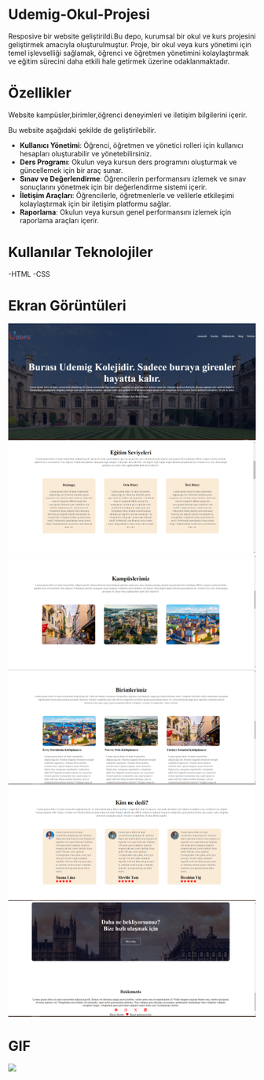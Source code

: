 # Udemig-Okul-Projesi
Resposive bir website geliştirildi.Bu depo, kurumsal bir okul ve kurs projesini geliştirmek amacıyla oluşturulmuştur. Proje, bir okul veya kurs yönetimi için temel işlevselliği sağlamak, öğrenci ve öğretmen yönetimini kolaylaştırmak ve eğitim sürecini daha etkili hale getirmek üzerine odaklanmaktadır.

# Özellikler
Website kampüsler,birimler,öğrenci deneyimleri ve iletişim bilgilerini içerir.

Bu website aşağıdaki şekilde de geliştirilebilir.
- **Kullanıcı Yönetimi**: Öğrenci, öğretmen ve yönetici rolleri için kullanıcı hesapları oluşturabilir ve yönetebilirsiniz.
- **Ders Programı**: Okulun veya kursun ders programını oluşturmak ve güncellemek için bir araç sunar.
- **Sınav ve Değerlendirme**: Öğrencilerin performansını izlemek ve sınav sonuçlarını yönetmek için bir değerlendirme sistemi içerir.
- **İletişim Araçları**: Öğrencilerle, öğretmenlerle ve velilerle etkileşimi kolaylaştırmak için bir iletişim platformu sağlar.
- **Raporlama**: Okulun veya kursun genel performansını izlemek için raporlama araçları içerir.


# Kullanılar Teknolojiler
-HTML
-CSS

# Ekran Görüntüleri
![](İmages/ekrangörüntüsü1.PNG)
![](İmages/Ekran%20Alıntısı2.PNG)
![](İmages/ekranalıntısı3.PNG)
![](İmages/Ekran%20Alıntısı4.PNG)
![](İmages/Ekran%20Alıntısı5.PNG)
![](İmages/Ekran%20Alıntısı6.PNG)

# GIF
![](İmages/udemiggıf.gif)




